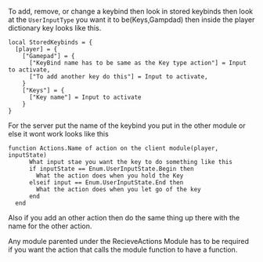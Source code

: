 To add, remove, or change a keybind then look in stored keybinds then look at the `UserInputType` you want it to be(Keys,Gampdad) then inside the player dictionary key looks like this.


```
local StoredKeybinds = {
  [player] = {
    ["Gamepad"] = {
      ["KeyBind name has to be same as the Key type action"] = Input to activate,
      ["To add another key do this"] = Input to activate,
    }
    ["Keys"] = {
      ["Key name"] = Input to activate
    }
}
```

For the server put the name of the keybind you put in the other module or else it wont work looks like this

```
function Actions.Name of action on the client module(player, inputState)
      What input stae you want the key to do something like this
      if inputState == Enum.UserInputState.Begin then
        What the action does when you hold the Key
      elseif input == Enum.UserInputState.End then
        What the action does when you let go of the key
      end
  end
```
Also if you add an other action then do the same thing up there with the name for the other action.

Any module parented under the RecieveActions Module has to be required if you want the action that calls the module function to have a function.
